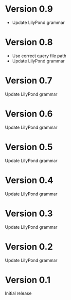 # Version 0.9

* Update LilyPond grammar

# Version 0.8

* Use correct query file path
* Update LilyPond grammar

# Version 0.7

Update LilyPond grammar

# Version 0.6

Update LilyPond grammar

# Version 0.5

Update LilyPond grammar

# Version 0.4

Update LilyPond grammar

# Version 0.3

Update LilyPond grammar

# Version 0.2

Update LilyPond grammar

# Version 0.1

Initial release
